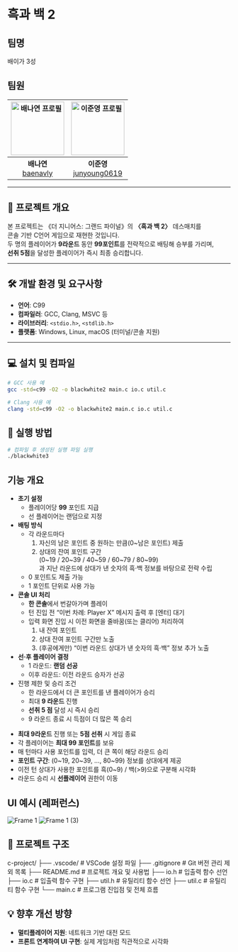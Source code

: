 # 흑과 백 2
## 팀명
배이가 3성

## 팀원

| <img alt="배나연 프로필" src="https://github.com/baenavly.png" width="120"> | <img alt="이준영 프로필" src="https://github.com/junyoung0619.png" width="120"> |
|:---------------------------------------------------------------------:|:-----------------------------------------------------------------------:|
| **배나연**<br>[baenavly](https://github.com/baenavly)                | **이준영**<br>[junyoung0619](https://github.com/junyoung0619)         |

---

## 📄 프로젝트 개요

본 프로젝트는 《더 지니어스: 그랜드 파이널》의 **〈흑과 백 2〉** 데스매치를  
콘솔 기반 C언어 게임으로 재현한 것입니다.  
두 명의 플레이어가 **9라운드** 동안 **99포인트**를 전략적으로 배팅해 승부를 가리며,  
**선취 5점**을 달성한 플레이어가 즉시 최종 승리합니다.

---

## 🛠 개발 환경 및 요구사항

- **언어**: C99  
- **컴파일러**: GCC, Clang, MSVC 등  
- **라이브러리**: `<stdio.h>`, `<stdlib.h>`  
- **플랫폼**: Windows, Linux, macOS (터미널/콘솔 지원)

---

## 💻 설치 및 컴파일

```bash
# GCC 사용 예
gcc -std=c99 -O2 -o blackwhite2 main.c io.c util.c

# Clang 사용 예
clang -std=c99 -O2 -o blackwhite2 main.c io.c util.c

```

## 🚀 실행 방법

```bash
# 컴파일 후 생성된 실행 파일 실행
./blackwhite3
```
## 기능 개요
- **초기 설정**
  - 플레이어당 **99** 포인트 지급
  - 선 플레이어는 랜덤으로 지정
- **배팅 방식**
  - 각 라운드마다
    1. 자신의 남은 포인트 중 원하는 만큼(0~남은 포인트) 제출
    2. 상대의 잔여 포인트 구간 <br>
    (0\~19 / 20\~39 / 40\~59 / 60\~79 / 80\~99) <br>과 지난 라운드에 상대가 낸 숫자의 흑·백 정보를 바탕으로 전략 수립
  - 0 포인트도 제출 가능
  - 1 포인트 단위로 사용 가능
- **콘솔 UI 처리**
  - **한 콘솔**에서 번갈아가며 플레이
  - 턴 진입 전 “이번 차례: Player X” 메시지 출력 후 [엔터] 대기
  - 입력 화면 진입 시 이전 화면을 줄바꿈(또는 클리어) 처리하여
    1. 내 잔여 포인트
    2. 상대 잔여 포인트 구간만 노출
    3. (후공에게만) “이번 라운드 상대가 낸 숫자의 흑·백” 정보 추가 노출
- **선·후 플레이어 결정**
  - 1 라운드: **랜덤 선공**
  - 이후 라운드: 이전 라운드 승자가 선공
- 진행 제한 및 승리 조건
  - 한 라운드에서 더 큰 포인트를 낸 플레이어가 승리
  - 최대 **9 라운드** 진행
  - **선취 5 점** 달성 시 즉시 승리
  - 9 라운드 종료 시 득점이 더 많은 쪽 승리
* **최대 9라운드** 진행 또는 **5점 선취** 시 게임 종료
* 각 플레이어는 **최대 99 포인트**를 보유
* 매 턴마다 사용 포인트를 입력, 더 큰 쪽이 해당 라운드 승리
* **포인트 구간**: (0\~19, 20\~39, …, 80\~99) 정보를 상대에게 제공
* 이전 턴 상대가 사용한 포인트를 흑(0\~9) / 백(>9)으로 구분해 시각화
* 라운드 승리 시 **선플레이어** 권한이 이동

## UI 예시 (레퍼런스)

![Frame 1](https://github.com/user-attachments/assets/89fba190-f298-4fb8-9ba1-9b997b476f43)
![Frame 1 (3)](https://github.com/user-attachments/assets/865e724b-4cfe-40cc-b0f2-e1a3505014e9)




## 📂 프로젝트 구조

c-project/
├── .vscode/        # VSCode 설정 파일
├── .gitignore      # Git 버전 관리 제외 목록
├── README.md       # 프로젝트 개요 및 사용법
├── io.h            # 입출력 함수 선언
├── io.c            # 입출력 함수 구현
├── util.h          # 유틸리티 함수 선언
├── util.c          # 유틸리티 함수 구현
└── main.c          # 프로그램 진입점 및 전체 흐름

## 💡 향후 개선 방향

* **멀티플레이어 지원**: 네트워크 기반 대전 모드
* **프론트 연계하여 UI 구현**: 실제 게임처럼 직관적으로 시각화


